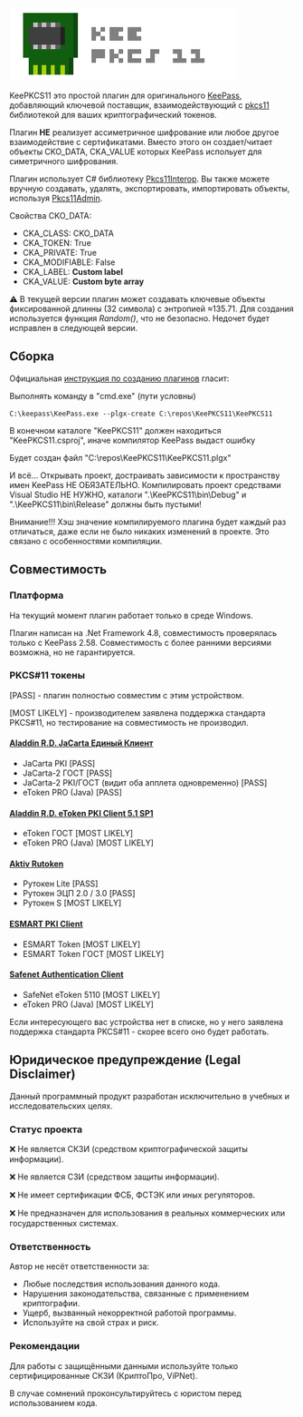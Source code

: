 ![logo](./.images/pkcs11_for_repo.png)

KeePKCS11 это простой плагин для оригинального [KeePass](https://keepass.info/), добавляющий ключевой поставщик, взаимодействующий с [pkcs11](https://docs.oasis-open.org/pkcs11/pkcs11-base/) библиотекой для ваших криптографический токенов.

Плагин **НЕ** реализует ассиметричное шифрование или любое другое взаимодействие с сертификатами. Вместо этого он создает/читает объекты CKO_DATA, CKA_VALUE которых KeePass испольует для симетричного шифрования.

Плагин использует C# библиотеку [Pkcs11Interop](https://github.com/Pkcs11Interop/Pkcs11Interop). Вы также можете вручную создавать, удалять, экспортировать, импортировать объекты, используя [Pkcs11Admin](https://github.com/Pkcs11Admin/Pkcs11Admin).

Свойства CKO_DATA:
 - CKA_CLASS: 		CKO_DATA
 - CKA_TOKEN: 		True
 - CKA_PRIVATE:		True 
 - CKA_MODIFIABLE:	False
 - CKA_LABEL:		**Custom label**
 - CKA_VALUE:		**Custom byte array**

⚠️ В текущей версии плагин может создавать ключевые объекты фиксированной длинны (32 символа) с энтропией ≈135.71. Для создания используется функция *Random()*, что не безопасно. Недочет будет исправлен в следующей версии.

## Сборка

Официальная [инструкция по созданию плагинов](https://keepass.info/help/v2_dev/plg_index.html) гласит:

Выполнять команду в "cmd.exe" (пути условны)
```
C:\keepass\KeePass.exe --plgx-create C:\repos\KeePKCS11\KeePKCS11
```

В конечном каталоге "KeePKCS11" должен находиться "KeePKCS11.csproj", иначе компилятор KeePass выдаст ошибку

Будет создан файл "C:\repos\KeePKCS11\KeePKCS11.plgx"

И всё... Открывать проект, достраивать зависимости к пространству имен KeePass НЕ ОБЯЗАТЕЛЬНО.
Компилировать проект средствами Visual Studio НЕ НУЖНО, каталоги ".\KeePKCS11\bin\Debug" и ".\KeePKCS11\bin\Release" должны быть пустыми!

Внимание!!! Хэш значение компилируемого плагина будет каждый раз отличаться, даже если не было никаких изменений в проекте. Это связано с особенностями компиляции. 

## Совместимость
### Платформа

На текущий момент плагин работает только в среде Windows.

Плагин написан на .Net Framework 4.8, совместимость проверялась только с KeePass 2.58. Совместимость с более ранними версиями возможна, но не гарантируется.

### PKCS#11 токены

[PASS] - плагин полностью совместим с этим устройством.

[MOST LIKELY] - производителем заявлена поддержка стандарта PKCS#11, но тестирование на совместимость не производил.

#### [Aladdin R.D. JaCarta Единый Клиент](https://www.aladdin-rd.ru/support/downloads/jacarta_client)
* JaCarta PKI [PASS]
* JaCarta-2 ГОСТ [PASS]
* JaCarta-2 PKI/ГОСТ (видит оба апплета одновременно) [PASS]
* eToken PRO (Java) [PASS]

#### [Aladdin R.D. eToken PKI Client 5.1 SP1](https://erim.ru/gde-skachat-i-kak-ustanovit-drayvery-etoken.html)
* eToken ГОСТ [MOST LIKELY]
* eToken PRO (Java) [MOST LIKELY]

#### [Aktiv Rutoken](https://www.rutoken.ru/support/download/windows/)
* Рутокен Lite [PASS]
* Рутокен ЭЦП 2.0 / 3.0 [PASS]
* Рутокен S [MOST LIKELY]

#### [ESMART PKI Client](https://token.esmart.ru/downloads)
* ESMART Token [MOST LIKELY]
* ESMART Token ГОСТ [MOST LIKELY]

#### [Safenet Authentication Client](https://knowledge.digicert.com/general-information/how-to-download-safenet-authentication-client)
* SafeNet eToken 5110 [MOST LIKELY]
* eToken PRO (Java) [MOST LIKELY]

Если интересующего вас устройства нет в списке, но у него заявлена поддержка стандарта PKCS#11 - скорее всего оно будет работать.


## Юридическое предупреждение (Legal Disclaimer)
Данный программный продукт разработан исключительно в учебных и исследовательских целях.

### Статус проекта

❌ Не является СКЗИ (средством криптографической защиты информации).

❌ Не является СЗИ (средством защиты информации).

❌ Не имеет сертификации ФСБ, ФСТЭК или иных регуляторов.

❌ Не предназначен для использования в реальных коммерческих или государственных системах.

### Ответственность
Автор не несёт ответственности за:

* Любые последствия использования данного кода.
* Нарушения законодательства, связанные с применением криптографии.
* Ущерб, вызванный некорректной работой программы.
* Используйте на свой страх и риск.

### Рекомендации
Для работы с защищёнными данными используйте только сертифицированные СКЗИ (КриптоПро, ViPNet).

В случае сомнений проконсультируйтесь с юристом перед использованием кода.
